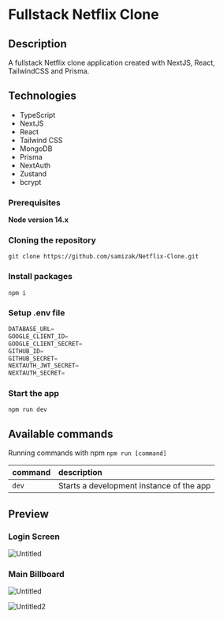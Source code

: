 # Fullstack Netflix Clone

## Description
A fullstack Netflix clone application created with NextJS, React, TailwindCSS and Prisma.

## Technologies
* TypeScript
* NextJS
* React
* Tailwind CSS
* MongoDB
* Prisma
* NextAuth
* Zustand
* bcrypt

### Prerequisites

**Node version 14.x**

### Cloning the repository

```shell
git clone https://github.com/samizak/Netflix-Clone.git
```

### Install packages

```shell
npm i
```

### Setup .env file


```js
DATABASE_URL=
GOOGLE_CLIENT_ID=
GOOGLE_CLIENT_SECRET=
GITHUB_ID=
GITHUB_SECRET=
NEXTAUTH_JWT_SECRET=
NEXTAUTH_SECRET=
```

### Start the app

```shell
npm run dev
```

## Available commands

Running commands with npm `npm run [command]`

| command         | description                              |
| :-------------- | :--------------------------------------- |
| `dev`           | Starts a development instance of the app |


## Preview

### Login Screen
![Untitled](https://github.com/samizak/Netflix-Clone/assets/30938455/0b809072-b978-4d79-8c0f-b04b4d0a7469)


### Main Billboard
![Untitled](https://github.com/samizak/Netflix-Clone/assets/30938455/4c3e3a00-1445-4458-9bd7-f8bd239e80e6)

![Untitled2](https://github.com/samizak/Netflix-Clone/assets/30938455/2acb0346-4cc0-417b-8073-8bc69f0eec8b)




